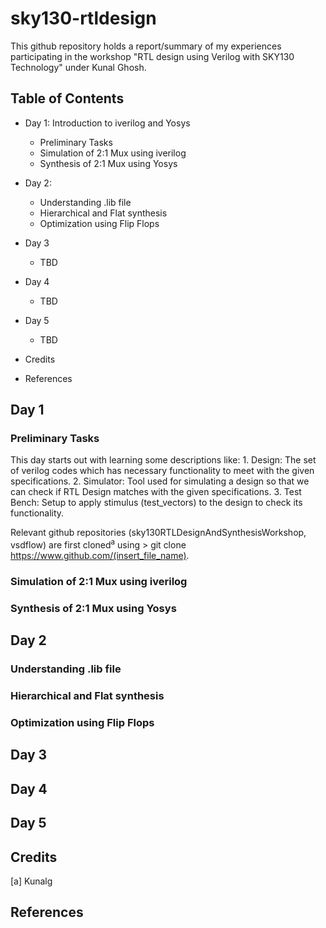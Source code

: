 # sky130-rtldesign
This github repository holds a report/summary of my experiences participating in the workshop "RTL design using Verilog with SKY130 Technology" under Kunal Ghosh.

## Table of Contents
* Day 1: Introduction to iverilog and Yosys
  - Preliminary Tasks
  - Simulation of 2:1 Mux using iverilog
  - Synthesis of 2:1 Mux using Yosys

* Day 2: 
  - Understanding .lib file
  - Hierarchical and Flat synthesis
  - Optimization using Flip Flops

* Day 3
  - TBD

* Day 4
  - TBD

* Day 5
  - TBD

* Credits
* References

## Day 1
  ### Preliminary Tasks
  This day starts out with learning some descriptions like:
    1. Design: The set of verilog codes which has necessary functionality to meet with the given specifications.
    2. Simulator: Tool used for simulating a design so that we can check if RTL Design matches with the given specifications.
    3. Test Bench: Setup to apply stimulus (test_vectors) to the design to check its functionality.
    
  Relevant github repositories (sky130RTLDesignAndSynthesisWorkshop, vsdflow) are first cloned<sup>a</sup> using > git clone https://www.github.com/(insert_file_name).
    
  ### Simulation of 2:1 Mux using iverilog
  
  ### Synthesis of 2:1 Mux using Yosys

## Day 2
  ### Understanding .lib file
  
  ### Hierarchical and Flat synthesis
  
  ### Optimization using Flip Flops

## Day 3

## Day 4

## Day 5

## Credits
[a] Kunalg

## References

